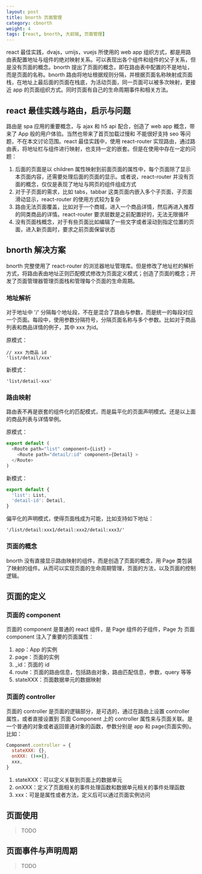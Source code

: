 ```yaml
---
layout: post
title: bnorth 页面管理
category: cbnorth
weight: 4
tags: [react, bnorth, 大前端, 页面管理]
---
```


react 最佳实践，dvajs，umijs，vuejs 所使用的 web app 组织方式，都是用路由表配置地址与组件的绝对映射关系。可以表现出各个组件和组件的父子关系，但是没有页面的概念。bnorth 提出了页面的概念，即在路由表中配置的不是地址，而是页面的名称。bnorth 路由将地址根据规则分隔，并根据页面名称映射成页面栈，在地址上最后面的页面在栈底，为活动页面，同一页面可以被多次映射，更接近 app 的页面组织方式。同时页面有自己的生命周期事件和相关方法。

## react 最佳实践与路由，启示与问题

路由是 spa 应用的重要概念，与 ajax 和 h5 api 配合，创造了 web app 概念，带来了 App 般的用户体验。当然也带来了首页加载过慢和 不能很好支持 seo 等问题，不在本文讨论范围。react 最佳实践中，使用 react-router 实现路由，通过路由表，将地址栏与组件进行映射，也支持一定的嵌套。但是在使用中存在一定的问题：

1. 后面的页面是以 children 属性映射到前面页面的属性中，每个页面除了显示本页面内容，还需要处理后面的页面的显示。或者说，react-router 并没有页面的概念，仅仅是表现了地址与网页的组件组成方式
1. 对于子页面的需求，比如 tabs，tabbar 这类页面内嵌入多个子页面，子页面滑动显示，react-router 的使用方式较为复杂
1. 路由无法页面覆盖，比如对于一个商城，进入一个商品详情，然后再进入推荐的同类商品的详情。react-router 要求层数是之前配置好的，无法无限循环
1. 没有页面栈概念，对于有些页面比如编辑了一些文字或者滚动到指定位置的页面，进入新页面时，要求之前页面保留状态

## bnorth 解决方案

bnorth 完整使用了 react-router 的浏览器地址管理库。但是修改了地址栏的解析方式，将路由表由地址正则匹配模式修改为页面定义模式；创造了页面的概念；开发了页面管理器管理页面栈和管理每个页面的生命周期。

### 地址解析

对于地址中 '/' 分隔每个地址段，不在是混合了路由与参数，而是统一的每段对应一个页面。每段中，使用参数分隔符号，分隔页面名称与多个参数。比如对于商品列表和商品详情的例子，其中 xxx 为id。

原模式：

```
// xxx 为商品 id
'list/detail/xxx'
```

新模式：

```
'list/detail-xxx'
```

### 路由映射

路由表不再是嵌套的组件化的匹配模式，而是扁平化的页面声明模式。还是以上面的商品列表与详情举例。

原模式：

```js
export default (
  <Route path="list" component={List} >
    <Route path="detail/:id" component={Detail} >
  </Route>
)
```

新模式：
```js
export default {
  'list': List,
  'detail-id': Detail,
}
```

偏平化的声明模式，使得页面栈成为可能，比如支持如下地址：

```
'/list/detail:xxx1/detail:xxx2/detail:xxx3/'
```

### 页面的概念

bnorth 没有直接显示路由映射的组件，而是创造了页面的概念，用 Page 类包装了映射的组件。从而可以实现页面的生命周期管理，页面的方法，以及页面的控制逻辑。

## 页面的定义

### 页面的 component

页面的 component 是普通的 react 组件，是 Page 组件的子组件，Page 为 页面 component 注入了重要的页面属性：

1. app：App 的实例
1. page：页面的实例
1. _id：页面的 id
1. route：页面的路由信息，包括路由对象，路由匹配信息，参数，query 等等
1. stateXXX：页面数据单元的数据映射

### 页面的 controller

页面的 controller 是页面的逻辑部分，是可选的，通过在路由上设置 controller 属性，或者直接设置到 页面 Component 上的 controller 属性来与页面关联。是一个普通的对象或者返回普通对象的函数，参数分别是 app 和 page(页面实例)。比如：

```js
Component.controller = {
  stateXXX: {},
  onXXX: ()=>{},
  xxx,
}
```

1. stateXXX：可以定义关联到页面上的数据单元
1. onXXX：定义了页面相关的事件处理函数和数据单元相关的事件处理函数
1. xxx：可是是属性或者方法，定义后可以通过页面实例访问

## 页面使用

> TODO

## 页面事件与声明周期

> TODO

